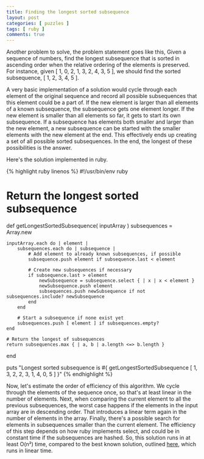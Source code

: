 ```yaml
---
title: Finding the longest sorted subsequence
layout: post
categories: [ puzzles ]
tags: [ ruby ]
comments: true
---
```


Another problem to solve, the problem statement goes like this,
Given a sequence of numbers, find the longest subsequence that is sorted in ascending order when the relative ordering of the elements is preserved.
For instance, given [ 1, 0, 2, 1, 3, 2, 4, 3, 5 ], we should find the sorted subsequence, [ 1, 2, 3, 4, 5 ].

A very basic implementation of a solution would cycle through each element of the original sequence and record all possible subsequences that this element could be a part of.
If the new element is larger than all elements of a known subsequence, the subsequence gets one element longer.
If the new element is smaller than all elements so far, it gets to start its own subsequence.
If a subsequence has elements both smaller and larger than the new element, a new subsequence can be started with the smaller elements with the new element at the end.
This effectively ends up creating a set of all possible sorted subsequences.
In the end, the longest of these possibilities is the answer.

Here's the solution implemented in ruby.

{% highlight ruby linenos %}
#!/usr/bin/env ruby

# Return the longest sorted subsequence

def getLongestSortedSubsequence( inputArray )
    subsequences = Array.new

    inputArray.each do | element |
        subsequences.each do | subsequence |
            # Add element to already known subsequences, if possible
            subsequence.push element if subsequence.last < element

            # Create new subsequences if necessary
            if subsequence.last > element
                newSubsequence = subsequence.select { | x | x < element }
                newSubsequence.push element
                subsequences.push newSubsequence if not subsequences.include? newSubsequence
            end
        end

        # Start a subsequence if none exist yet
        subsequences.push [ element ] if subsequences.empty?
    end

    # Return the longest of subsequences
    return subsequences.max { | a, b | a.length <=> b.length }
end

puts "Longest sorted subsequence is #{ getLongestSortedSubsequence [ 1, 3, 2, 2, 3, 1, 4, 0, 5 ] }"
{% endhighlight %}

Now, let's estimate the order of efficiency of this algorithm.
We cycle through the elements of the sequence once, so that's at least linear in the number of elements.
Next, when comparing the current element to all the previous subsequences, the worst case happens if the elements in the input array are in descending order.
That introduces a linear term again in the number of elements in the array.
Finally, there's a possible search for elements in subsequences smaller than the current element.
The efficiency of this step depends on how ruby implements select, and could be in constant time if the subsequences are hashed.
So, this solution runs in at least O(n²) time, compared to the best known solution, outlined [here](http://en.wikipedia.org/wiki/Longest_increasing_subsequence), which runs in linear time.

